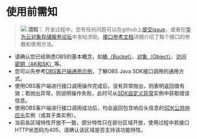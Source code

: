 # 使用前需知<a name="obs_21_0101"></a>

>![](public_sys-resources/icon-notice.gif) **须知：** 
>开发过程中，您有任何问题可以在github上[提交issue](https://github.com/huaweicloud/huaweicloud-sdk-java-obs/issues)，或者在[华为云对象存储服务论坛](https://bbs.huaweicloud.com/forum/forum-620-1.html)中发帖求助。[接口参考文档](https://obssdk.obs.cn-north-1.myhuaweicloud.com/apidoc/cn/java/index.html)详细介绍了每个接口的参数和使用方法。

-   请确认您已经熟悉OBS的基本概念，如[桶（Bucket）](http://support.huaweicloud.com/productdesc-obs/obs_03_0207.html)、[对象（Object）](http://support.huaweicloud.com/productdesc-obs/obs_03_0206.html)、[访问密钥（AK和SK）](http://support.huaweicloud.com/productdesc-obs/obs_03_0208.html)等。
-   您可以先参考[OBS客户端通用示例](OBS客户端通用示例.md)，了解OBS Java SDK接口调用的通用方式。
-   使用OBS客户端进行接口调用操作完成后，没有异常抛出，则表明返回值有效；若抛出异常，则说明操作失败，此时可从[SDK自定义异常](SDK自定义异常.md)实例中获取错误信息。
-   使用OBS客户端进行接口调用成功后，均会返回包含响应头信息的[SDK公共响应头](SDK公共响应头.md)实例（或其子类实例）。
-   当前各区域特性开放不一致，部分特性只在部分区域开放，使用过程中若接口HTTP状态码为405，请确认该区域是否支持该功能特性。

